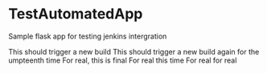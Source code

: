 # TestAutomatedApp

Sample flask app for testing jenkins intergration

This should trigger a new build
This should trigger a new build again for the umpteenth time
For real, this is final
For real this time
For real for real
